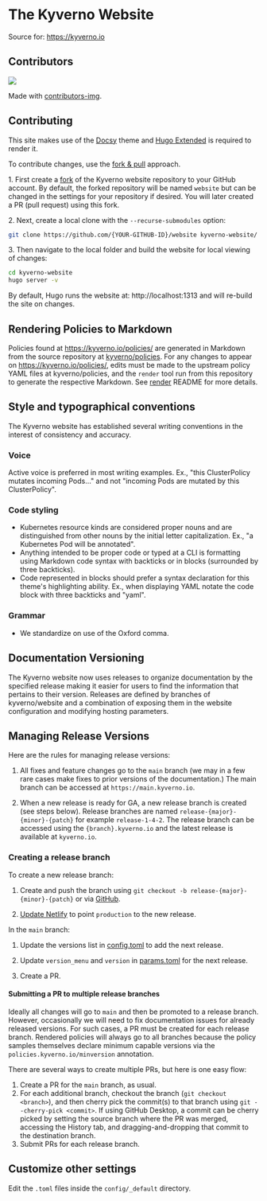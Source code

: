 # The Kyverno Website

Source for: https://kyverno.io

## Contributors

<a href="https://github.com/kyverno/website/graphs/contributors">
  <img src="https://contrib.rocks/image?repo=kyverno/website" />
</a>

Made with [contributors-img](https://contrib.rocks).

## Contributing

This site makes use of the [Docsy](https://docsy.dev) theme and [Hugo Extended](https://gohugo.io/getting-started/installing#fetch-from-github) is required to render it.

To contribute changes, use the [fork & pull](https://movi.hashnode.dev/how-to-successfully-fork-clone-signoff-and-make-a-pull-request-ckdyt03sy06utjas18lx1cjer) approach.

1\. First create a [fork](https://docs.github.com/en/get-started/quickstart/fork-a-repo) of the Kyverno website repository to your GitHub account. By default, the forked repository will be named `website` but can be changed in the settings for your repository if desired. You will later created a PR (pull request) using this fork.

2\. Next, create a local clone with the `--recurse-submodules` option:

```sh
git clone https://github.com/{YOUR-GITHUB-ID}/website kyverno-website/ --recurse-submodules
```

3\. Then navigate to the local folder and build the website for local viewing of changes:

```sh
cd kyverno-website
hugo server -v
```

By default, Hugo runs the website at: http://localhost:1313 and will re-build the site on changes.

## Rendering Policies to Markdown

Policies found at https://kyverno.io/policies/ are generated in Markdown from the source repository at [kyverno/policies](https://github.com/kyverno/policies). For any changes to appear on https://kyverno.io/policies/, edits must be made to the upstream policy YAML files at kyverno/policies, and the `render` tool run from this repository to generate the respective Markdown. See [render](/render/README.md) README for more details.

## Style and typographical conventions

The Kyverno website has established several writing conventions in the interest of consistency and accuracy.

### Voice

Active voice is preferred in most writing examples. Ex., "this ClusterPolicy mutates incoming Pods..." and not "incoming Pods are mutated by this ClusterPolicy".

### Code styling

* Kubernetes resource kinds are considered proper nouns and are distinguished from other nouns by the initial letter capitalization. Ex., "a Kubernetes Pod will be annotated".
* Anything intended to be proper code or typed at a CLI is formatting using Markdown code syntax with backticks or in blocks (surrounded by three backticks).
* Code represented in blocks should prefer a syntax declaration for this theme's highlighting ability. Ex., when displaying YAML notate the code block with three backticks and "yaml".

### Grammar

* We standardize on use of the Oxford comma.

## Documentation Versioning

The Kyverno website now uses releases to organize documentation by the specified release making it easier for users to find the information that pertains to their version. Releases are defined by branches of kyverno/website and a combination of exposing them in the website configuration and modifying hosting parameters.

## Managing Release Versions

Here are the rules for managing release versions:

1. All fixes and feature changes go to the `main` branch (we may in a few rare cases make fixes to prior versions of the documentation.) The main branch can be accessed at `https://main.kyverno.io`.

2. When a new release is ready for GA, a new release branch is created (see steps below). Release branches are named `release-{major}-{minor}-{patch}` for example `release-1-4-2`. The release branch can be accessed using the `{branch}.kyverno.io` and the latest release is available at `kyverno.io`.

### Creating a release branch

To create a new release branch:

1. Create and push the branch using `git checkout -b release-{major}-{minor}-{patch}` or via [GitHub](https://github.com/kyverno/website/branches).

2. [Update Netlify](https://app.netlify.com/sites/kyverno/settings/deploys#branches) to point `production` to the new release.

In the `main` branch:

1. Update the versions list in [config.toml](/config/_default/config.toml) to add the next release.

2. Update `version_menu` and `version` in [params.toml](/config/_default/params.toml) for the next release.

3. Create a PR.

#### Submitting a PR to multiple release branches

Ideally all changes will go to `main` and then be promoted to a release branch. However, occasionally we will need to fix documentation issues for already released versions. For such cases, a PR must be created for each release branch. Rendered policies will always go to all branches because the policy samples themselves declare minimum capable versions via the `policies.kyverno.io/minversion` annotation.

There are several ways to create multiple PRs, but here is one easy flow:

1. Create a PR for the `main` branch, as usual.
2. For each additional branch, checkout the branch (`git checkout <branch>`), and then cherry pick the commit(s) to that branch using `git --cherry-pick <commit>`. If using GitHub Desktop, a commit can be cherry picked by setting the source branch where the PR was merged, accessing the History tab, and dragging-and-dropping that commit to the destination branch.
3. Submit PRs for each release branch.

## Customize other settings

Edit the `.toml` files inside the `config/_default` directory.
